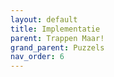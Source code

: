 ```yaml
---
layout: default
title: Implementatie
parent: Trappen Maar!
grand_parent: Puzzels
nav_order: 6
---
```

